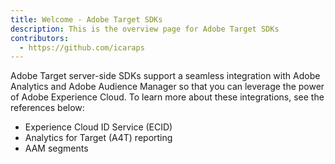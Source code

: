 ```yaml
---
title: Welcome - Adobe Target SDKs
description: This is the overview page for Adobe Target SDKs
contributors:
  - https://github.com/icaraps
---
```


Adobe Target server-side SDKs support a seamless integration with Adobe Analytics and Adobe Audience Manager so that you can leverage the power of Adobe Experience Cloud. To learn more about these integrations, see the references below:

* Experience Cloud ID Service (ECID)
* Analytics for Target (A4T) reporting
* AAM segments
